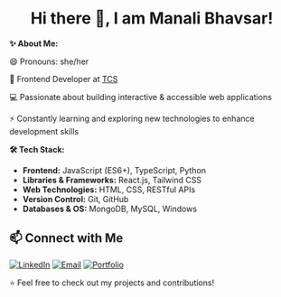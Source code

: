 <h1 align="center"> Hi there 👋, I am Manali Bhavsar! </h1>

**✨ About Me:**

😄 Pronouns: she/her 

🚀 Frontend Developer at [TCS](https://www.tcs.com/)

💻 Passionate about building interactive & accessible web applications 

⚡ Constantly learning and exploring new technologies to enhance development skills

**🛠️ Tech Stack:**
- **Frontend:** JavaScript (ES6+), TypeScript, Python  
- **Libraries & Frameworks:** React.js, Tailwind CSS
- **Web Technologies:** HTML, CSS, RESTful APIs 
- **Version Control:** Git, GitHub 
- **Databases & OS:** MongoDB, MySQL, Windows 

<h2>📫 Connect with Me</h2>  

<p>
  <a href="https://www.linkedin.com/in/manali-bhavsar/" target="_blank" style="display: inline-block;">
    <img src="https://img.shields.io/badge/LinkedIn-0A66C2?style=for-the-badge&logo=linkedin&logoColor=white" alt="LinkedIn">
  </a>
  <a href="mailto:manalisbhavsar@gmail.com" style="display: inline-block;">
    <img src="https://img.shields.io/badge/Email-D14836?style=for-the-badge&logo=gmail&logoColor=white" alt="Email">
  </a>
  <a href="#" target="_blank" style="display: inline-block;">
    <img src="https://img.shields.io/badge/Portfolio-24292F?style=for-the-badge&logo=github&logoColor=white" alt="Portfolio">
  </a>
</p>

⭐️ Feel free to check out my projects and contributions!
<!--
**ManaliSBhavsar/ManaliSBhavsar** is a ✨ _special_ ✨ repository because its `README.md` (this file) appears on your GitHub profile.

Here are some ideas to get you started:

- 🔭 I’m currently working on ...
- 🌱 I’m currently learning ...
- 👯 I’m looking to collaborate on ...
- 🤔 I’m looking for help with ...
- 💬 Ask me about ...
- 📫 How to reach me: ...
- 😄 Pronouns: ...
- ⚡ Fun fact: ...
-->
